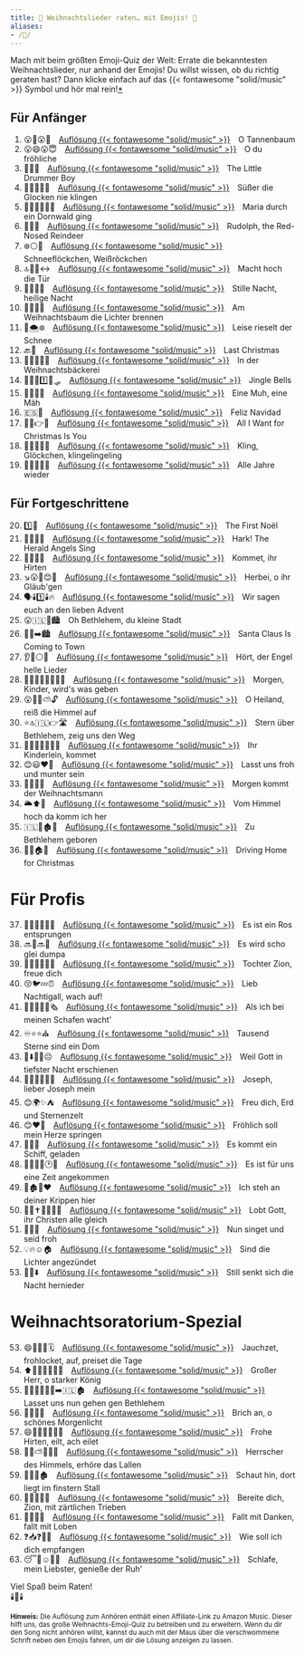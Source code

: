 ```yaml
---
title: 🎄 Weihnachtslieder raten… mit Emojis! 🎅
aliases: 
- /🎄/
---
```


Mach mit beim größten Emoji-Quiz der Welt: Errate die bekanntesten Weihnachtslieder, nur anhand der Emojis!
Du willst wissen, ob du richtig geraten hast? Dann klicke einfach auf das {{< fontawesome "solid/music" >}} Symbol
und hör mal rein!<span></span>[*](#info-affiliate)

## Für Anfänger
1. 😮🎄😮🎄&emsp;[Auflösung {{< fontawesome "solid/music" >}}](https://amzn.to/3RHZnv4)&emsp;<span class="spoiler">O Tannenbaum</span>
2. 😮😄😮😇&emsp;[Auflösung {{< fontawesome "solid/music" >}}](https://amzn.to/3TFK8VR)&emsp;<span class="spoiler">O du fröhliche</span>
3. 🤏🥁👶&emsp;[Auflösung {{< fontawesome "solid/music" >}}](https://amzn.to/3viA1Mq)&emsp;<span class="spoiler">The Little Drummer Boy</span>
4. 🍬🍭🔔🔔🧏&emsp;[Auflösung {{< fontawesome "solid/music" >}}](https://amzn.to/3GVuM8g)&emsp;<span class="spoiler">Süßer die Glocken nie klingen</span>
5. 🤰🌹🌲🌳🚶‍♀️&emsp;[Auflösung {{< fontawesome "solid/music" >}}](https://amzn.to/489vw5A)&emsp;<span class="spoiler">Maria durch ein Dornwald ging</span>
6. 🔴👃🦌&emsp;[Auflösung {{< fontawesome "solid/music" >}}](https://amzn.to/47emQtc)&emsp;<span class="spoiler">Rudolph, the Red-Nosed Reindeer</span>
7. ❄️⚪👗&emsp;[Auflösung {{< fontawesome "solid/music" >}}](https://amzn.to/4aLqwGb)&emsp;<span class="spoiler">Schneeflöckchen, Weißröckchen</span>
8. 🔝🚪🥅↔️&emsp;[Auflösung {{< fontawesome "solid/music" >}}](https://amzn.to/48N9yp5)&emsp;<span class="spoiler">Macht hoch die Tür</span>
9. 🤫🌃😇🌃&emsp;[Auflösung {{< fontawesome "solid/music" >}}](https://amzn.to/3tEnPVQ)&emsp;<span class="spoiler">Stille Nacht, heilige Nacht</span>
10. 🎄💡💡🔥&emsp;[Auflösung {{< fontawesome "solid/music" >}}](https://amzn.to/41yj0tY)&emsp;<span class="spoiler">Am Weihnachtsbaum die Lichter brennen</span>
11. 🤫🌨️❄️&emsp;[Auflösung {{< fontawesome "solid/music" >}}](https://amzn.to/3H08emw)&emsp;<span class="spoiler">Leise rieselt der Schnee</span>
12. 🔙🎄&emsp;[Auflösung {{< fontawesome "solid/music" >}}](https://amzn.to/3NGYr8R)&emsp;<span class="spoiler">Last Christmas</span>
13. 🎄🥧🧁🍰🍪&emsp;[Auflösung {{< fontawesome "solid/music" >}}](https://amzn.to/48aMznL)&emsp;<span class="spoiler">In der Weihnachtsbäckerei</span>
14. 🔔🔔😂1️⃣🐴🛷&emsp;[Auflösung {{< fontawesome "solid/music" >}}](https://amzn.to/3tvmm4g)&emsp;<span class="spoiler">Jingle Bells</span>
15. 🐄🐑📯🌿&emsp;[Auflösung {{< fontawesome "solid/music" >}}](https://amzn.to/3NFjYip)&emsp;<span class="spoiler">Eine Muh, eine Mäh</span>
16. 🇪🇸🎄&emsp;[Auflösung {{< fontawesome "solid/music" >}}](https://amzn.to/3NEqcPA)&emsp;<span class="spoiler">Feliz Navidad</span>
17. 🤲🎄👉👧&emsp;[Auflösung {{< fontawesome "solid/music" >}}](https://amzn.to/41yVsVG)&emsp;<span class="spoiler">All I Want for Christmas Is You</span>
18. 🎵🔔🎶🎵🎶&emsp;[Auflösung {{< fontawesome "solid/music" >}}](https://amzn.to/47g70hM)&emsp;<span class="spoiler">Kling, Glöckchen, klingelingeling</span>
19. 📅📅🔄🏃👶&emsp;[Auflösung {{< fontawesome "solid/music" >}}](https://amzn.to/4ayzINH)&emsp;<span class="spoiler">Alle Jahre wieder</span>

## Für Fortgeschrittene
20. 1️⃣👼&emsp;[Auflösung {{< fontawesome "solid/music" >}}](https://amzn.to/4auIa0z)&emsp;<span class="spoiler">The First Noël</span>
21. 📯👼👼🎤&emsp;[Auflösung {{< fontawesome "solid/music" >}}](https://amzn.to/47bRKCs)&emsp;<span class="spoiler">Hark! The Herald Angels Sing</span>
22. 🏃🐑🧔🧑&emsp;[Auflösung {{< fontawesome "solid/music" >}}](https://amzn.to/3Rs994c)&emsp;<span class="spoiler">Kommet, ihr Hirten</span>
23. ↘️😮🙏😊📯&emsp;[Auflösung {{< fontawesome "solid/music" >}}](https://amzn.to/3GViWL7)&emsp;<span class="spoiler">Herbei, o ihr Gläub'gen</span>
24. 🗣️🕯️1️⃣🕯️🔥&emsp;[Auflösung {{< fontawesome "solid/music" >}}](https://amzn.to/3RTVMeB)&emsp;<span class="spoiler">Wir sagen euch an den lieben Advent</span>
25. 😮🇮🇱🤏🏙️&emsp;<span class="spoiler">Oh Bethlehem, du kleine Stadt</span>
26. 🎅🏃➡️🏙️&emsp;[Auflösung {{< fontawesome "solid/music" >}}](https://amzn.to/3RRITlc)&emsp;<span class="spoiler">Santa Claus Is Coming to Town</span>
27. 👂👼⚪🎶&emsp;[Auflösung {{< fontawesome "solid/music" >}}](https://amzn.to/3viBqma)&emsp;<span class="spoiler">Hört, der Engel helle Lieder</span>
28. 🌅👨‍👩‍👧‍👦👶🎁🎁&emsp;[Auflösung {{< fontawesome "solid/music" >}}](https://amzn.to/48bTzkk)&emsp;<span class="spoiler">Morgen, Kinder, wird's was geben</span>
29. 😮👼🍚⛅🔓&emsp;[Auflösung {{< fontawesome "solid/music" >}}](https://amzn.to/47dAxsD)&emsp;<span class="spoiler">O Heiland, reiß die Himmel auf</span>
30. ⭐🔝🇮🇱👉🛣️&emsp;[Auflösung {{< fontawesome "solid/music" >}}](https://amzn.to/3tweqjg)&emsp;<span class="spoiler">Stern über Bethlehem, zeig uns den Weg</span>
31. 👨‍👩‍👧‍👦👶🏃🏃&emsp;[Auflösung {{< fontawesome "solid/music" >}}](https://amzn.to/3Ry6qX6)&emsp;<span class="spoiler">Ihr Kinderlein, kommet</span>
32. 😊😃❤️🥳&emsp;[Auflösung {{< fontawesome "solid/music" >}}](https://amzn.to/48qCKBV)&emsp;<span class="spoiler">Lasst uns froh und munter sein</span>
33. 🌅🏃🎅🏃&emsp;[Auflösung {{< fontawesome "solid/music" >}}](https://amzn.to/3TDj9ue)&emsp;<span class="spoiler">Morgen kommt der Weihnachtsmann</span>
34. 🌥️⬆️🏃&emsp;[Auflösung {{< fontawesome "solid/music" >}}](https://amzn.to/486N7uX)&emsp;<span class="spoiler">Vom Himmel hoch da komm ich her</span>
35. 🇮🇱🎂🏚️👶&emsp;[Auflösung {{< fontawesome "solid/music" >}}](https://amzn.to/3H09Tsg)&emsp;<span class="spoiler">Zu Bethlehem geboren</span>
36. 🚗🔙🏠🎄&emsp;[Auflösung {{< fontawesome "solid/music" >}}](https://amzn.to/4axLvMb)&emsp;<span class="spoiler">Driving Home for Christmas</span>

# Für Profis
37. 🌹🦘🧑🏼‍🦳🎤&emsp;[Auflösung {{< fontawesome "solid/music" >}}](https://amzn.to/4axlbC0)&emsp;<span class="spoiler">Es ist ein Ros entsprungen</span>
38. 🔜🙈🔜🌃&emsp;[Auflösung {{< fontawesome "solid/music" >}}](https://amzn.to/3vcXmPX)&emsp;<span class="spoiler">Es wird scho glei dumpa</span>
39. 👨‍👩‍👧🇮🇱😃&emsp;[Auflösung {{< fontawesome "solid/music" >}}](https://amzn.to/4769Nu5)&emsp;<span class="spoiler">Tochter Zion, freue dich</span>
40. 😚🐦💤⏰&emsp;[Auflösung {{< fontawesome "solid/music" >}}](https://amzn.to/48yn0Nn)&emsp;<span class="spoiler">Lieb Nachtigall, wach auf!</span>
41. 🐑🐑👮‍♂️👼🗞️&emsp;[Auflösung {{< fontawesome "solid/music" >}}](https://amzn.to/3Ry7FWg)&emsp;<span class="spoiler">Als ich bei meinen Schafen wacht'</span>
42. ♾️⭐⭐⛪&emsp;[Auflösung {{< fontawesome "solid/music" >}}](https://amzn.to/3vj4fyR)&emsp;<span class="spoiler">Tausend Sterne sind ein Dom</span>
43. 👤⬇️🌃🚫☹️&emsp;[Auflösung {{< fontawesome "solid/music" >}}](https://amzn.to/3NG3wOC)&emsp;<span class="spoiler">Weil Gott in tiefster Nacht erschienen</span>
44. 🧔😊🧔🤝🛌👶&emsp;[Auflösung {{< fontawesome "solid/music" >}}](https://amzn.to/3TCpwxH)&emsp;<span class="spoiler">Joseph, lieber Joseph mein</span>
45. 😊🌍✨⛺&emsp;[Auflösung {{< fontawesome "solid/music" >}}](https://amzn.to/3tA209W)&emsp;<span class="spoiler">Freu dich, Erd und Sternenzelt</span>
46. 😊❤️🦘&emsp;[Auflösung {{< fontawesome "solid/music" >}}](https://amzn.to/3v9VreJ)&emsp;<span class="spoiler">Fröhlich soll mein Herze springen</span>
47. 🚢🧳🧳&emsp;[Auflösung {{< fontawesome "solid/music" >}}](https://amzn.to/3Ry8BKg)&emsp;<span class="spoiler">Es kommt ein Schiff, geladen</span>
48.  👨‍👩‍👧‍👦🕑🏁&emsp;[Auflösung {{< fontawesome "solid/music" >}}](https://amzn.to/48wvNiW)&emsp;<span class="spoiler">Es ist für uns eine Zeit angekommen</span>
49. 🧍🏚️👼❤️&emsp;[Auflösung {{< fontawesome "solid/music" >}}](https://amzn.to/3v3UWCT)&emsp;<span class="spoiler">Ich steh an deiner Krippen hier</span>
50. 🙌👤✝️👨‍👩‍👧‍👦&emsp;[Auflösung {{< fontawesome "solid/music" >}}](https://amzn.to/3Ry8YEE)&emsp;<span class="spoiler">Lobt Gott, ihr Christen alle gleich</span>
51. 🎤😊😀&emsp;[Auflösung {{< fontawesome "solid/music" >}}](https://amzn.to/47ruCjT)&emsp;<span class="spoiler">Nun singet und seid froh</span>
52. 💡🔥☺️🏠&emsp;[Auflösung {{< fontawesome "solid/music" >}}](https://amzn.to/3GSRmyj)&emsp;<span class="spoiler">Sind die Lichter angezündet</span>
53. 🤫🌃⬇️&emsp;[Auflösung {{< fontawesome "solid/music" >}}](https://amzn.to/41xMqs8)&emsp;<span class="spoiler">Still senkt sich die Nacht hernieder</span>

# Weihnachtsoratorium-Spezial
53. 😄🤩🙌🏻🗓️&emsp;[Auflösung {{< fontawesome "solid/music" >}}](https://amzn.to/3RVFLEI)&emsp;<span class="spoiler">Jauchzet, frohlocket, auf, preiset die Tage</span>
54. ⬆️👴🏼💪🏼🤴🏼&emsp;[Auflösung {{< fontawesome "solid/music" >}}](https://amzn.to/3vlCsOg)&emsp;<span class="spoiler">Großer Herr, o starker König</span>
55. 🚶🏼‍♀️🚶🏼‍♂️➡️🇮🇱🏚️&emsp;[Auflösung {{< fontawesome "solid/music" >}}](https://amzn.to/3RRMn7g)&emsp;<span class="spoiler">Lasset uns nun gehen gen Bethlehem</span>
56. 🤮😮😊🌄&emsp;[Auflösung {{< fontawesome "solid/music" >}}](https://amzn.to/3TAfD3y)&emsp;<span class="spoiler">Brich an, o schönes Morgenlicht</span>
57. 😄👬🏽🐑🏃🏽‍♂️&emsp;[Auflösung {{< fontawesome "solid/music" >}}](https://amzn.to/3TEqMAq)&emsp;<span class="spoiler">Frohe Hirten, eilt, ach eilet</span>
58. 🤴🏼⛅👂🏼🤪&emsp;[Auflösung {{< fontawesome "solid/music" >}}](https://amzn.to/4avoh9D)&emsp;<span class="spoiler">Herrscher des Himmels, erhöre das Lallen</span>
59. 🧐🛌🌚🏚️&emsp;[Auflösung {{< fontawesome "solid/music" >}}](https://amzn.to/3v9EJMC)&emsp;<span class="spoiler">Schaut hin, dort liegt im finstern Stall</span>
60. 👐🇮🇱😚🌱&emsp;[Auflösung {{< fontawesome "solid/music" >}}](https://amzn.to/3GY1GFf)&emsp;<span class="spoiler">Bereite dich, Zion, mit zärtlichen Trieben</span>
61. 🤸🙏🤸🙌&emsp;[Auflösung {{< fontawesome "solid/music" >}}](https://amzn.to/48vzZiy)&emsp;<span class="spoiler">Fallt mit Danken, fallt mit Loben</span>
62. ❓📥❓🤝👋&emsp;[Auflösung {{< fontawesome "solid/music" >}}](https://amzn.to/3vdI7Gp)&emsp;<span class="spoiler">Wie soll ich dich empfangen</span>
63. 😴💖☺️🧘‍♂️&emsp;[Auflösung {{< fontawesome "solid/music" >}}](https://amzn.to/3NzMx0j)&emsp;<span class="spoiler">Schlafe, mein Liebster, genieße der Ruh'</span>

Viel Spaß beim Raten!  
🕯️👼🕯️

<small>
<a id="info-affiliate"></a>

**Hinweis:** Die Auflösung zum Anhören enthält einen Affiliate-Link zu Amazon Music.
Dieser hilft uns, das große Weihnachts-Emoji-Quiz zu betreiben und zu erweitern.
Wenn du dir den Song nicht anhören willst, kannst du auch mit der Maus über die verschwommene Schrift 
neben den Emojis fahren, um dir die Lösung anzeigen zu lassen.

</small>
